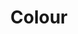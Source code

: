 ---
layout: collection
title: "Colour"
description: "Colour guidance for data visualisations at the NHSBSA"
status: REVIEW
tags: data-viz-home
order: 50
collection_tag: dv-colour
pagination:
  data: collections.dv-colour
  size: 50
  alias: articles
---